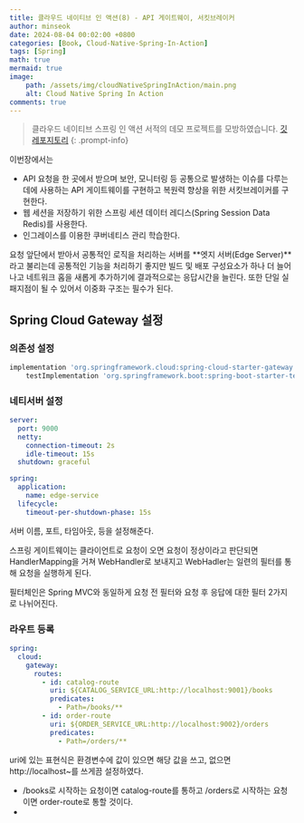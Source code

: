 ```yaml
---
title: 클라우드 네이티브 인 액션(8) - API 게이트웨이, 서킷브레이커
author: minseok
date: 2024-08-04 00:02:00 +0800
categories: [Book, Cloud-Native-Spring-In-Action]
tags: [Spring]
math: true
mermaid: true
image: 
    path: /assets/img/cloudNativeSpringInAction/main.png
    alt: Cloud Native Spring In Action
comments: true
---
```


> 클라우드 네이티브 스프링 인 액션 서적의 데모 프로젝트를 모방하였습니다.
[깃 레포지토리](https://github.com/kkminseok/spring-cloud-native-example)
{: .prompt-info}


이번장에서는 
- API 요청을 한 곳에서 받으며 보안, 모니터링 등 공통으로 발생하는 이슈를 다루는데에 사용하는 API 게이트웨이를 구현하고 복원력 향상을 위한 서킷브레이커를 구현한다.
- 웹 세션을 저장하기 위한 스프링 세션 데이터 레디스(Spring Session Data Redis)를 사용한다.
- 인그레이스를 이용한 쿠버네티스 관리
학습한다.

요청 앞단에서 받아서 공통적인 로직을 처리하는 서버를 **엣지 서버(Edge Server)**라고 불리는데 공통적인 기능을 처리하기 좋지만 빌드 및 배포 구성요소가 하나 더 늘어나고 네트워크 홉을 새롭게 추가하기에 결과적으로는 응답시간을 늘린다. 또한 단일 실패지점이 될 수 있어서 이중화 구조는 필수가 된다.

## Spring Cloud Gateway 설정

### 의존성 설정

```gradle
implementation 'org.springframework.cloud:spring-cloud-starter-gateway'
    testImplementation 'org.springframework.boot:spring-boot-starter-test'
```

### 네티서버 설정

```yml
server:
  port: 9000
  netty:
    connection-timeout: 2s
    idle-timeout: 15s
  shutdown: graceful

spring:
  application:
    name: edge-service
  lifecycle:
    timeout-per-shutdown-phase: 15s
```

서버 이름, 포트, 타임아웃, 등을 설정해준다.

스프링 게이트웨이는 클라이언트로 요청이 오면 요청이 정상이라고 판단되면 HandlerMapping을 거쳐 WebHandler로 보내지고 WebHadler는 일련의 필터를 통해 요청을 실행하게 된다.

필터체인은 Spring MVC와 동일하게 요청 전 필터와 요청 후 응답에 대한 필터 2가지로 나뉘어진다.

### 라우트 등록

```yml
spring:
  cloud:
    gateway:
      routes:
        - id: catalog-route
          uri: ${CATALOG_SERVICE_URL:http://localhost:9001}/books
          predicates:
            - Path=/books/**
        - id: order-route
          uri: ${ORDER_SERVICE_URL:http://localhost:9002}/orders
          predicates:
            - Path=/orders/**
```

uri에 있는 표현식은 환경변수에 값이 있으면 해당 값을 쓰고, 없으면 http://localhost~를 쓰게끔 설정하였다.
- /books로 시작하는 요청이면 catalog-route를 통하고 /orders로 시작하는 요청이면 order-route로 통할 것이다.
- 
